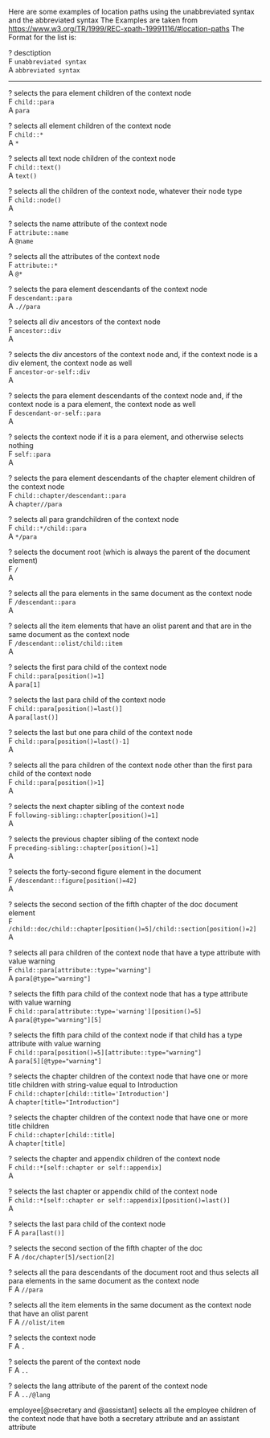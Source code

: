 Here are some examples of location paths using the unabbreviated syntax and the abbreviated syntax
The Examples are taken from https://www.w3.org/TR/1999/REC-xpath-19991116/#location-paths
The Format for the list is:

? desctiption  
F `unabbreviated syntax`  
A `abbreviated syntax`  
______________________

? selects the para element children of the context node  
F `child::para`  
A `para`  

? selects all element children of the context node  
F ``child::*``  
A `*`  

? selects all text node children of the context node  
F ``child::text()``  
A `text()`  

? selects all the children of the context node, whatever their node type  
F ``child::node()``  
A

? selects the name attribute of the context node  
F `attribute::name`  
A `@name`  

? selects all the attributes of the context node  
F `attribute::*`  
A `@*`  


? selects the para element descendants of the context node  
F `descendant::para`  
A `.//para`  

? selects all div ancestors of the context node  
F `ancestor::div`  
A

? selects the div ancestors of the context node and, if the context node is a div element, the context node as well  
F `ancestor-or-self::div`  
A

? selects the para element descendants of the context node and, if the context node is a para element, the context node as well  
F `descendant-or-self::para`  
A

? selects the context node if it is a para element, and otherwise selects nothing  
F `self::para`  
A

? selects the para element descendants of the chapter element children of the context node  
F `child::chapter/descendant::para`  
A `chapter//para`  

? selects all para grandchildren of the context node  
F `child::*/child::para`  
A `*/para`  

? selects the document root (which is always the parent of the document element)  
F `/`  
A

? selects all the para elements in the same document as the context node  
F `/descendant::para`  
A

? selects all the item elements that have an olist parent and that are in the same document as the context node  
F `/descendant::olist/child::item`  
A

? selects the first para child of the context node  
F `child::para[position()=1]`  
A `para[1]`  

? selects the last para child of the context node  
F `child::para[position()=last()]`  
A `para[last()]`  

? selects the last but one para child of the context node  
F `child::para[position()=last()-1]`  
A

? selects all the para children of the context node other than the first para child of the context node  
F `child::para[position()>1]`  
A

? selects the next chapter sibling of the context node  
F `following-sibling::chapter[position()=1]`  
A

? selects the previous chapter sibling of the context node  
F `preceding-sibling::chapter[position()=1]`  
A

? selects the forty-second figure element in the document  
F `/descendant::figure[position()=42]`  
A

? selects the second section of the fifth chapter of the doc document element  
F `/child::doc/child::chapter[position()=5]/child::section[position()=2]`  
A

? selects all para children of the context node that have a type attribute with value warning  
F `child::para[attribute::type="warning"]`  
A `para[@type="warning"]`  

? selects the fifth para child of the context node that has a type attribute with value warning  
F `child::para[attribute::type='warning'][position()=5]`  
A `para[@type="warning"][5]`  

? selects the fifth para child of the context node if that child has a type attribute with value warning  
F `child::para[position()=5][attribute::type="warning"]`  
A `para[5][@type="warning"]`  

? selects the chapter children of the context node that have one or more title children with string-value equal to Introduction  
F `child::chapter[child::title='Introduction']`  
A `chapter[title="Introduction"]`  

? selects the chapter children of the context node that have one or more title children  
F `child::chapter[child::title]`  
A `chapter[title]`  

? selects the chapter and appendix children of the context node  
F `child::*[self::chapter or self::appendix]`  
A

? selects the last chapter or appendix child of the context node  
F `child::*[self::chapter or self::appendix][position()=last()]`  
A

? selects the last para child of the context node  
F
A `para[last()]`  


? selects the second section of the fifth chapter of the doc  
F
A `/doc/chapter[5]/section[2]`  


? selects all the para descendants of the document root and thus selects all para elements in the same document as the context node  
F
A `//para`  

? selects all the item elements in the same document as the context node that have an olist parent  
F
A `//olist/item`  

? selects the context node  
F
A `.`  


? selects the parent of the context node  
F
A `..`  

? selects the lang attribute of the parent of the context node  
F
A `../@lang`  











employee[@secretary and @assistant] selects all the employee children of the context node that have both a secretary attribute and an assistant attribute
